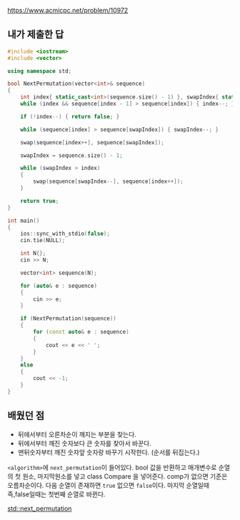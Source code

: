 https://www.acmicpc.net/problem/10972

내가 제출한 답
-------------
```cpp
#include <iostream>
#include <vector>

using namespace std;

bool NextPermutation(vector<int>& sequence)
{
	int index{ static_cast<int>(sequence.size() - 1) }, swapIndex{ static_cast<int>(sequence.size() - 1) };
	while (index && sequence[index - 1] > sequence[index]) { index--; }

	if (!index--) { return false; }

	while (sequence[index] > sequence[swapIndex]) { swapIndex--; }

	swap(sequence[index++], sequence[swapIndex]);

	swapIndex = sequence.size() - 1;

	while (swapIndex > index)
	{
		swap(sequence[swapIndex--], sequence[index++]);
	}

	return true;
}

int main()
{
	ios::sync_with_stdio(false);
	cin.tie(NULL);

	int N{};
	cin >> N;

	vector<int> sequence(N);

	for (auto& e : sequence)
	{
		cin >> e;
	}

	if (NextPermutation(sequence))
	{
		for (const auto& e : sequence)
		{
			cout << e << ' ';
		}
	}
	else
	{
		cout << -1;
	}
}
```

배웠던 점
---------------

- 뒤에서부터 오른차순이 깨지는 부분을 찾는다.
- 뒤에서부터 깨진 숫자보다 큰 숫자를 찾아서 바꾼다.
- 맨뒤숫자부터 깨진 숫자앞 숫자랑 바꾸기 시작한다. (순서를 뒤집는다.)

`<algorithm>`에 `next_permutation`이 들어있다. bool 값을 반환하고 매개변수로 순열의 첫 원소, 마지막원소를 넣고 class Compare 을 넣어준다. comp가 없으면 기준은 오름차순이다. 다음 순열이 존재하면 `true` 없으면 `false`이다. 마지막 순열일때 즉,false일때는 첫번째 순열로 바뀐다.

[std::next_permutation](https://en.cppreference.com/w/cpp/algorithm/next_permutation)
